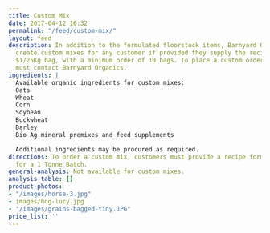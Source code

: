 ```yaml
---
title: Custom Mix
date: 2017-04-12 16:32
permalink: "/feed/custom-mix/"
layout: feed
description: In addition to the formulated floorstock items, Barnyard Organics can
  create custom mixes for any customer if provided they supply the recipe for an extra
  $1/25Kg bag, with a minimum order of 10 bags. To place a custom order, customers
  must contact Barnyard Organics.
ingredients: |
  Available organic ingredients for custom mixes:
  Oats
  Wheat
  Corn
  Soybean
  Buckwheat
  Barley
  Bio Ag mineral premixes and feed supplements

  Additional ingredients may be procured as required.
directions: To order a custom mix, customers must provide a recipe formula, preferably
  for a 1 Tonne Batch.
general-analysis: Not available for custom mixes.
analysis-table: []
product-photos:
- "/images/horse-3.jpg"
- images/hog-lucy.jpg
- "/images/grains-bagged-tiny.JPG"
price_list: ''
---
```

